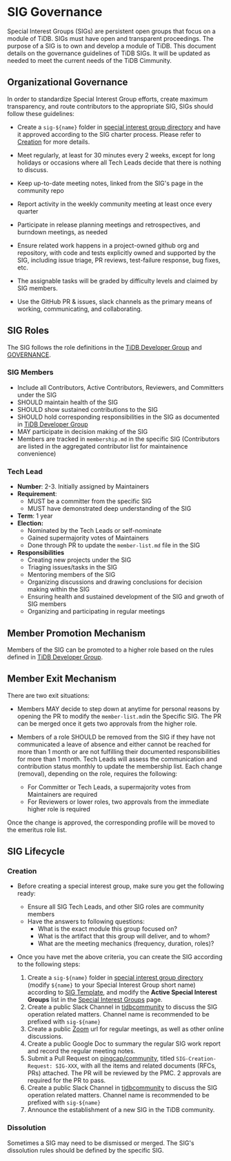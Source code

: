 # SIG Governance

Special Interest Groups (SIGs) are persistent open groups that focus on a module of TiDB. SIGs must have open and transparent proceedings. The purpose of a SIG is to own and develop a module of TiDB. This document details on the governance guidelines of TiDB SIGs. It will be updated as needed to meet the current needs of the TiDB Cimmunity.

## Organizational Governance

In order to standardize Special Interest Group efforts, create maximum transparency, and route contributors to the appropriate SIG, SIGs should follow these guidelines:

- Create a `sig-${name}` folder in [special interest group directory](../special-interest-groups) and have it approved according to the SIG charter process. Please refer to [Creation](#Creation) for more details.

- Meet regularly, at least for 30 minutes every 2 weeks, except for long holidays or occasions where all Tech Leads decide that there is nothing to discuss.
- Keep up-to-date meeting notes, linked from the SIG's page in the community repo
- Report activity in the weekly community meeting at least once every quarter
- Participate in release planning meetings and retrospectives, and burndown meetings, as needed
- Ensure related work happens in a project-owned github org and repository, with code and tests explicitly owned and supported by the SIG, including issue triage, PR reviews, test-failure response, bug  fixes, etc.
- The assignable tasks will be graded by difficulty levels and claimed by SIG members.
- Use the GitHub PR & issues, slack channels as the primary means of working, communicating, and collaborating.

## SIG Roles

The SIG follows the role definitions in the [TiDB Developer Group](/architecture/README.md#tidb-developer-group) and [GOVERNANCE](/GOVERNANCE.md).

### SIG Members

- Include all Contributors, Active Contributors, Reviewers, and Committers under the SIG
- SHOULD maintain health of the SIG
- SHOULD show sustained contributions to the SIG
- SHOULD hold corresponding responsibilities in the SIG as documented in [TiDB Developer Group](/architecture/README.md#tidb-developer-group)
- MAY participate in decision making of the SIG
- Members are tracked in `membership.md` in the specific SIG (Contributors are listed in the aggregated contributor list for maintainence convenience)

### Tech Lead

  - **Number**: 2-3. Initially assigned by Maintainers
  - **Requirement**:
    - MUST be a committer from the specific SIG
    - MUST have demonstrated deep understanding of the SIG
  - **Term**: 1 year
  - **Election:**
      - Nominated by the Tech Leads or self-nominate
      - Gained supermajority votes of Maintainers
      - Done through PR to update the `member-list.md` file in the SIG
- **Responsibilities**
    - Creating new projects under the SIG
    - Triaging issues/tasks in the SIG
    - Mentoring members of the SIG
    - Organizing discussions and drawing conclusions for decision making within the SIG
    - Ensuring health and sustained development of the SIG and grwoth of SIG members
    - Organizing and participating in regular meetings

## Member Promotion Mechanism

Members of the SIG can be promoted to a higher role based on the rules defined in [TiDB Developer Group](/architecture/README.md#tidb-developer-group). 

## Member Exit Mechanism

There are two exit situations:

- Members MAY decide to step down at anytime for personal reasons by opening the PR to modify the `member-list.md`in the Specific SIG. The PR can be merged once it gets two approvals from the higher role.

- Members of a role SHOULD be removed from the SIG if they have not communicated a leave of absence and either cannot be reached for more than 1 month or are not fulfilling their documented responsibilities for more than 1 month. Tech Leads will assess the communication and contribution status monthly to update the membership list. Each change (removal), depending on the role, requires the following:

    - For Committer or Tech Leads, a supermajority votes from Maintainers are required
    - For Reviewers or lower roles, two approvals from the immediate higher role is required

Once the change is approved, the corresponding profile will be moved to the emeritus role list.

## SIG Lifecycle

### Creation

* Before creating a special interest group, make sure you get the following ready:
  * Ensure all SIG Tech Leads, and other SIG roles are community members
  * Have the answers to following questions:
    * What is the exact module this group focused on?
    * What is the artifact that this group will deliver, and to whom?
    * What are the meeting mechanics (frequency, duration, roles)?

* Once you have met the above criteria, you can create the SIG according to the  following steps:

	1. Create a `sig-${name}` folder in [special interest group directory](../special-interest-groups) (modify `${name}` to your Special Interest Group short name) according to [SIG Template](../special-interest-groups/sig-template), and modify the **Active Special Interest Groups** list in the [Special Interest Groups](../special-interest-groups/README.md) page. 
	2. Create a public Slack Channel in [tidbcommunity](https://pingcap.com/tidbslack/) to discuss the SIG operation related matters. Channel name is recommended to be prefixed with `sig-${name}`
	3. Create a public [Zoom](https://zoom.com/) url for regular meetings, as well as other online discussions.
	4. Create a public Google Doc to summary the regular SIG work report and record the regular meeting notes.
	5. Submit a Pull Request on [pingcap/community](https://github.com/pingcap/community), titled `SIG-Creation-Request: SIG-XXX`, with all the items and related documents (RFCs, PRs) attached. The PR will be reviewed by the PMC. 2 approvals are required for the PR to pass.
	6. Create a public Slack Channel in [tidbcommunity](https://pingcap.com/tidbslack/) to discuss the SIG operation related matters. Channel name is recommended to be prefixed with `sig-${name}`
	7. Announce the establishment of a new SIG in the TiDB community.

### Dissolution

Sometimes a SIG may need to be dismissed or merged. The SIG's dissolution rules should be defined by the specific SIG.
